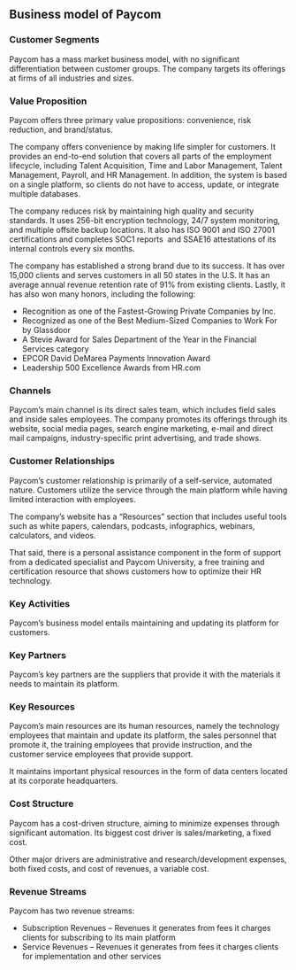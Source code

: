 Business model of Paycom
------------------------

 ### Customer Segments

 Paycom has a mass market business model, with no significant differentiation between customer groups. The company targets its offerings at firms of all industries and sizes.

 ### Value Proposition

 Paycom offers three primary value propositions: convenience, risk reduction, and brand/status.

 The company offers convenience by making life simpler for customers. It provides an end-to-end solution that covers all parts of the employment lifecycle, including Talent Acquisition, Time and Labor Management, Talent Management, Payroll, and HR Management. In addition, the system is based on a single platform, so clients do not have to access, update, or integrate multiple databases.

 The company reduces risk by maintaining high quality and security standards. It uses 256-bit encryption technology, 24/7 system monitoring, and multiple offsite backup locations. It also has ISO 9001 and ISO 27001 certifications and completes SOC1 reports  and SSAE16 attestations of its internal controls every six months.

 The company has established a strong brand due to its success. It has over 15,000 clients and serves customers in all 50 states in the U.S. It has an average annual revenue retention rate of 91% from existing clients. Lastly, it has also won many honors, including the following:

  * Recognition as one of the Fastest-Growing Private Companies by Inc.
 * Recognized as one of the Best Medium-Sized Companies to Work For by Glassdoor
 * A Stevie Award for Sales Department of the Year in the Financial Services category
 * EPCOR David DeMarea Payments Innovation Award
 * Leadership 500 Excellence Awards from HR.com
  ### Channels

 Paycom’s main channel is its direct sales team, which includes field sales and inside sales employees. The company promotes its offerings through its website, social media pages, search engine marketing, e-mail and direct mail campaigns, industry-specific print advertising, and trade shows.

 ### Customer Relationships

 Paycom’s customer relationship is primarily of a self-service, automated nature. Customers utilize the service through the main platform while having limited interaction with employees.

 The company’s website has a “Resources” section that includes useful tools such as white papers, calendars, podcasts, infographics, webinars, calculators, and videos.

 That said, there is a personal assistance component in the form of support from a dedicated specialist and Paycom University, a free training and certification resource that shows customers how to optimize their HR technology.

 ### Key Activities

 Paycom’s business model entails maintaining and updating its platform for customers.

 ### Key Partners

 Paycom’s key partners are the suppliers that provide it with the materials it needs to maintain its platform.

 ### Key Resources

 Paycom’s main resources are its human resources, namely the technology employees that maintain and update its platform, the sales personnel that promote it, the training employees that provide instruction, and the customer service employees that provide support.

 It maintains important physical resources in the form of data centers located at its corporate headquarters.

 ### Cost Structure

 Paycom has a cost-driven structure, aiming to minimize expenses through significant automation. Its biggest cost driver is sales/marketing, a fixed cost.

 Other major drivers are administrative and research/development expenses, both fixed costs, and cost of revenues, a variable cost.

 ### Revenue Streams

 Paycom has two revenue streams:

  * Subscription Revenues – Revenues it generates from fees it charges clients for subscribing to its main platform
 * Service Revenues – Revenues it generates from fees it charges clients for implementation and other services